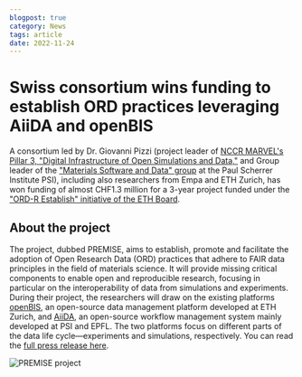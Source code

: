 ```yaml
---
blogpost: true
category: News
tags: article
date: 2022-11-24
---
```


# Swiss consortium wins funding to establish ORD practices leveraging AiiDA and openBIS

A consortium led by Dr. Giovanni Pizzi (project leader of [NCCR MARVEL's Pillar 3, "Digital Infrastructure of Open Simulations and Data,"](https://nccr-marvel.ch/research/iii/projects/open-digital-infrastructure) and Group leader of the ["Materials Software and Data" group](https://www.psi.ch/en/lms/msd-group) at the Paul Scherrer Institute PSI), including also researchers from Empa and ETH Zurich, has won funding of almost CHF1.3 million for a 3-year project funded under the ["ORD-R Establish" initiative of the ETH Board](https://ethrat.ch/en/measure-1-calls-for-field-specific-actions/).

## About the project
The project, dubbed PREMISE, aims to establish, promote and facilitate the adoption of Open Research Data (ORD) practices that adhere to FAIR data principles in the field of materials science. It will provide missing critical components to enable open and reproducible research, focusing in particular on the interoperability of data from simulations and experiments.
During their project, the researchers will draw on the existing platforms [openBIS](https://openbis.ch/), an open-source data management platform developed at ETH Zurich, and [AiiDA](https://www.aiida.net), an open-source workflow management system mainly developed at PSI and EPFL. The two platforms focus on different parts of the data life cycle—experiments and simulations, respectively.
You can read the [full press release here](https://nccr-marvel.ch/news/communication/11-PREMISE).

![PREMISE project](../pics/2022-PREMISE.jpg)
